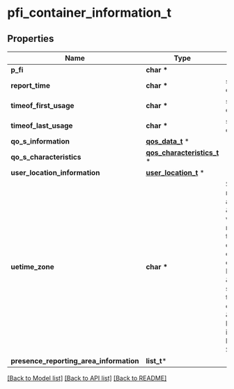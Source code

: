 # pfi_container_information_t

## Properties
Name | Type | Description | Notes
------------ | ------------- | ------------- | -------------
**p_fi** | **char \*** |  | [optional] 
**report_time** | **char \*** | string with format &#39;date-time&#39; as defined in OpenAPI. | [optional] 
**timeof_first_usage** | **char \*** | string with format &#39;date-time&#39; as defined in OpenAPI. | [optional] 
**timeof_last_usage** | **char \*** | string with format &#39;date-time&#39; as defined in OpenAPI. | [optional] 
**qo_s_information** | [**qos_data_t**](qos_data.md) \* |  | [optional] 
**qo_s_characteristics** | [**qos_characteristics_t**](qos_characteristics.md) \* |  | [optional] 
**user_location_information** | [**user_location_t**](user_location.md) \* |  | [optional] 
**uetime_zone** | **char \*** | String with format \&quot;time-numoffset\&quot; optionally appended by \&quot;daylightSavingTime\&quot;, where  - \&quot;time-numoffset\&quot; shall represent the time zone adjusted for daylight saving time and be    encoded as time-numoffset as defined in clause 5.6 of IETF RFC 3339;  - \&quot;daylightSavingTime\&quot; shall represent the adjustment that has been made and shall be    encoded as \&quot;+1\&quot; or \&quot;+2\&quot; for a +1 or +2 hours adjustment.   The example is for 8 hours behind UTC, +1 hour adjustment for Daylight Saving Time.  | [optional] 
**presence_reporting_area_information** | **list_t*** |  | [optional] 

[[Back to Model list]](../README.md#documentation-for-models) [[Back to API list]](../README.md#documentation-for-api-endpoints) [[Back to README]](../README.md)


